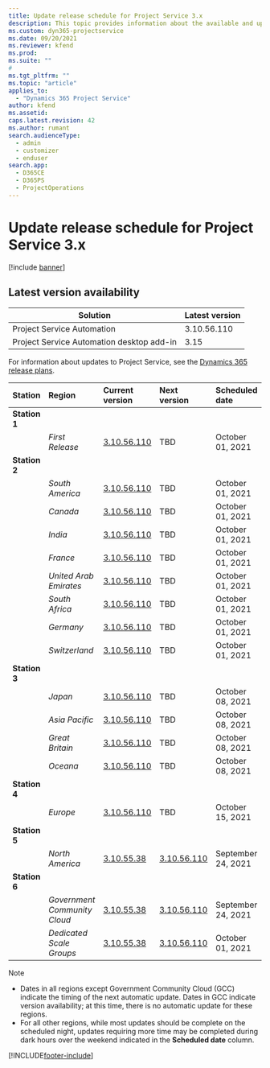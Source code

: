 ```yaml
---
title: Update release schedule for Project Service 3.x
description: This topic provides information about the available and upcoming releases of Dynamics 365 Project Service Automation.
ms.custom: dyn365-projectservice
ms.date: 09/20/2021
ms.reviewer: kfend
ms.prod:
ms.suite: ""
#
ms.tgt_pltfrm: ""
ms.topic: "article"
applies_to: 
  - "Dynamics 365 Project Service"
author: kfend
ms.assetid: 
caps.latest.revision: 42
ms.author: rumant
search.audienceType: 
  - admin
  - customizer
  - enduser
search.app: 
  - D365CE
  - D365PS
  - ProjectOperations
---
```


# Update release schedule for Project Service 3.x

[!include [banner](../includes/psa-now-project-operations.md)]

## Latest version availability

| Solution  | Latest version |
|-------|----|
| Project Service Automation    | 3.10.56.110 |
| Project Service Automation desktop add-in                | 3.15          |

For information about updates to Project Service, see the [Dynamics 365 release plans](/dynamics365/release-plans/). 

| Station  | Region | Current version | Next version |  Scheduled date
| :---   | :---   | :---   | :---   |:---   |         
|<strong>Station 1</strong> | |  |  | |
| | <i>First Release</i> | [3.10.56.110](whats-new-ur-35.md) | TBD | October 01, 2021
|<strong>Station 2</strong> | |  |  | |
| | <i>South America</i> | [3.10.56.110](whats-new-ur-35.md) | TBD | October 01, 2021
| | <i>Canada</i> | [3.10.56.110](whats-new-ur-35.md) | TBD | October 01, 2021
| | <i>India</i> | [3.10.56.110](whats-new-ur-35.md) | TBD | October 01, 2021
| | <i>France</i> | [3.10.56.110](whats-new-ur-35.md) | TBD | October 01, 2021
| | <i>United Arab Emirates</i> | [3.10.56.110](whats-new-ur-35.md) | TBD | October 01, 2021
| | <i>South Africa</i> | [3.10.56.110](whats-new-ur-35.md) | TBD | October 01, 2021
| | <i>Germany</i> | [3.10.56.110](whats-new-ur-35.md) | TBD | October 01, 2021
| | <i>Switzerland</i> | [3.10.56.110](whats-new-ur-35.md) | TBD | October 01, 2021
|<strong>Station 3</strong> | |  |  | |
| | <i>Japan</i> | [3.10.56.110](whats-new-ur-35.md) | TBD | October 08, 2021
| | <i>Asia Pacific</i> | [3.10.56.110](whats-new-ur-35.md) | TBD | October 08, 2021
| | <i>Great Britain</i> | [3.10.56.110](whats-new-ur-35.md) | TBD | October 08, 2021
| | <i>Oceana</i> | [3.10.56.110](whats-new-ur-35.md) | TBD | October 08, 2021
|<strong>Station 4</strong> | |  |  | |
| | <i>Europe</i> | [3.10.56.110](whats-new-ur-35.md) | TBD | October 15, 2021
|<strong>Station 5</strong> | |  |  | |
| | <i>North America</i> | [3.10.55.38](whats-new-ur-34.md) | [3.10.56.110](whats-new-ur-35.md) | September 24, 2021
|<strong>Station 6</strong> | |  |  | |
| | <i>Government Community Cloud</i> | [3.10.55.38](whats-new-ur-34.md) | [3.10.56.110](whats-new-ur-35.md) | September 24, 2021
| | <i>Dedicated Scale Groups</i> | [3.10.55.38](whats-new-ur-34.md) | [3.10.56.110](whats-new-ur-35.md) | October 01, 2021

>[!Note]
> - Dates in all regions except Government Community Cloud (GCC) indicate the timing of the next automatic update. Dates in GCC indicate version availability; at this time, there is no automatic update for these regions.
> - For all other regions, while most updates should be complete on the scheduled night, updates requiring more time may be completed during dark hours over the weekend indicated in the **Scheduled date** column.


[!INCLUDE[footer-include](../includes/footer-banner.md)]

